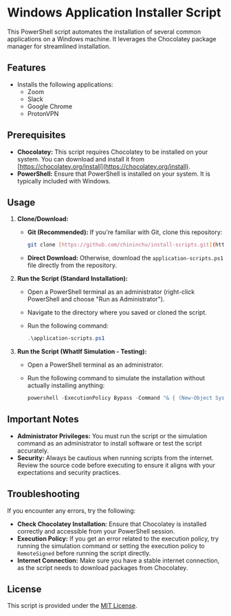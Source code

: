 # Windows Application Installer Script

This PowerShell script automates the installation of several common applications on a Windows machine. It leverages the Chocolatey package manager for streamlined installation.

## Features

* Installs the following applications:
    * Zoom
    * Slack
    * Google Chrome
    * ProtonVPN

## Prerequisites

* **Chocolatey:** This script requires Chocolatey to be installed on your system. You can download and install it from [https://chocolatey.org/install](https://chocolatey.org/install).
* **PowerShell:**  Ensure that PowerShell is installed on your system. It is typically included with Windows.

## Usage

1. **Clone/Download:**
   * **Git (Recommended):** If you're familiar with Git, clone this repository:
      ```bash
      git clone [https://github.com/chininchu/install-scripts.git](https://github.com/chininchu/install-scripts.git)
      ```
   * **Direct Download:** Otherwise, download the `application-scripts.ps1` file directly from the repository.

2. **Run the Script (Standard Installation):**
    * Open a PowerShell terminal as an administrator (right-click PowerShell and choose "Run as Administrator").
    * Navigate to the directory where you saved or cloned the script.
    * Run the following command:

      ```powershell
      .\application-scripts.ps1
      ```

3. **Run the Script (WhatIf Simulation - Testing):**
    * Open a PowerShell terminal as an administrator.
    * Run the following command to simulate the installation without actually installing anything:

      ```powershell
      powershell -ExecutionPolicy Bypass -Command "& { (New-Object System.Net.WebClient).DownloadString('https://raw.githubusercontent.com/chininchu/install-scripts/main/application-scripts.ps1') } -WhatIf"

      ```

## Important Notes

* **Administrator Privileges:**  You must run the script or the simulation command as an administrator to install software or test the script accurately.
* **Security:** Always be cautious when running scripts from the internet. Review the source code before executing to ensure it aligns with your expectations and security practices.

## Troubleshooting

If you encounter any errors, try the following:

* **Check Chocolatey Installation:** Ensure that Chocolatey is installed correctly and accessible from your PowerShell session.
* **Execution Policy:** If you get an error related to the execution policy, try running the simulation command or setting the execution policy to `RemoteSigned` before running the script directly.
* **Internet Connection:**  Make sure you have a stable internet connection, as the script needs to download packages from Chocolatey.

## License

This script is provided under the [MIT License](LICENSE).
